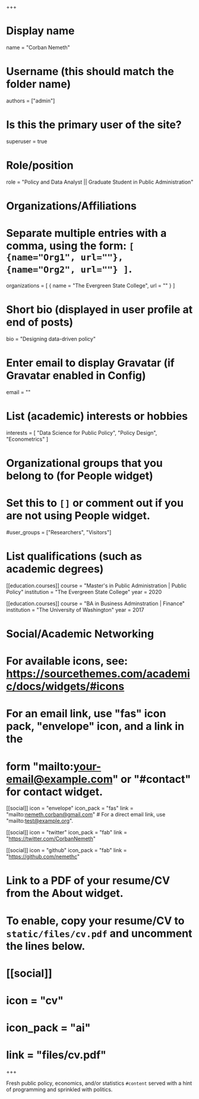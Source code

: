 +++
# Display name
name = "Corban Nemeth"

# Username (this should match the folder name)
authors = ["admin"]

# Is this the primary user of the site?
superuser = true

# Role/position
role = "Policy and Data Analyst || Graduate Student in Public Administration"

# Organizations/Affiliations
#   Separate multiple entries with a comma, using the form: `[ {name="Org1", url=""}, {name="Org2", url=""} ]`.
organizations = [ { name = "The Evergreen State College", url = "" } ]

# Short bio (displayed in user profile at end of posts)
bio = "Designing data-driven policy"

# Enter email to display Gravatar (if Gravatar enabled in Config)
email = ""

# List (academic) interests or hobbies
interests = [
  "Data Science for Public Policy",
  "Policy Design",
  "Econometrics"
]

# Organizational groups that you belong to (for People widget)
#   Set this to `[]` or comment out if you are not using People widget.
#user_groups = ["Researchers", "Visitors"]

# List qualifications (such as academic degrees)
[[education.courses]]
  course = "Master's in Public Administration | Public Policy"
  institution = "The Evergreen State College"
  year = 2020

[[education.courses]]
  course = "BA in Business Adminstration | Finance"
  institution = "The University of Washington"
  year = 2017


# Social/Academic Networking
# For available icons, see: https://sourcethemes.com/academic/docs/widgets/#icons
#   For an email link, use "fas" icon pack, "envelope" icon, and a link in the
#   form "mailto:your-email@example.com" or "#contact" for contact widget.

[[social]]
  icon = "envelope"
  icon_pack = "fas"
  link = "mailto:nemeth.corban@gmail.com"  # For a direct email link, use "mailto:test@example.org".

[[social]]
  icon = "twitter"
  icon_pack = "fab"
  link = "https://twitter.com/CorbanNemeth"

[[social]]
  icon = "github"
  icon_pack = "fab"
  link = "https://github.com/nemethc"

# Link to a PDF of your resume/CV from the About widget.
# To enable, copy your resume/CV to `static/files/cv.pdf` and uncomment the lines below.
# [[social]]
#   icon = "cv"
#   icon_pack = "ai"
#   link = "files/cv.pdf"

+++

Fresh public policy, economics, and/or statistics `#content` served with a hint of programming and sprinkled with  politics. 
